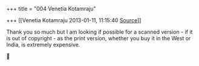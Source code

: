 +++
title = "004 Venetia Kotamraju"

+++
[[Venetia Kotamraju	2013-01-11, 11:15:40 [Source](https://groups.google.com/g/samskrita/c/iXRvCoqcK9s)]]



Thank you so much but I am looking if possible for a scanned version - if it is out of copyright - as the print version, whether you buy it in the West or India, is extremely expensive.



